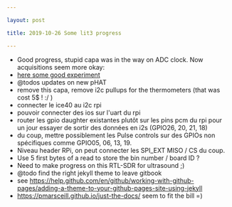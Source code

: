 ```yaml
---

layout: post

title: 2019-10-26 Some lit3 progress

---
```



-   Good progress, stupid capa was in the way on ADC clock. Now
    acquisitions seem more okay:
-   [here some good
    experiment](https://github.com/kelu124/echomods/tree/master/matty/20191023a)
-   @todos updates on new pHAT
-   remove this capa, remove i2c pullups for the thermometers (that was
    cost 5\$ ! :/ )
-   connecter le ice40 au i2c rpi
-   pouvoir connecter des ios sur l'uart du rpi
-   router les gpio daughter existantes plutôt sur les pins pcm du rpi
    pour un jour essayer de sortir des données en i2s (GPIO26, 20,
    21, 18)
-   du coup, mettre possiblement les Pulse controls sur des GPIOs non
    spécifiques comme GPIO05, 06, 13, 19.
-   Niveau header RPi, on peut connecter les SPI\_EXT MISO / CS du coup.
-   Use 5 first bytes of a read to store the bin number / board ID ?
-   Need to make progress on this RTL-SDR for ultrasound ;)
-   @todo find the right jekyll theme to leave gitbook
-   see
    https://help.github.com/en/github/working-with-github-pages/adding-a-theme-to-your-github-pages-site-using-jekyll
-   https://pmarsceill.github.io/just-the-docs/ seem to fit the bill =)

